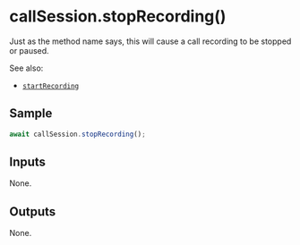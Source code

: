 # callSession.stopRecording()

Just as the method name says, this will cause a call recording to be stopped or
paused.

See also:

- [`startRecording`](startRecording.md)

## Sample

```ts
await callSession.stopRecording();
```

## Inputs

None.

## Outputs

None.

